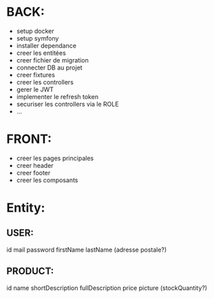 # BACK:

 - setup docker
 - setup symfony
 - installer dependance
 - creer les entitées
 - creer fichier de migration
 - connecter DB au projet
 - creer fixtures
 - creer les controllers
 - gerer le JWT
 - implementer le refresh token
 - securiser les controllers via le ROLE
 - ...

# FRONT:

 - creer les pages principales
 - creer header
 - creer footer
 - creer les composants

# Entity:

## USER:
id
mail
password
firstName
lastName
(adresse postale?)

## PRODUCT:
id
name
shortDescription
fullDescription
price
picture
(stockQuantity?)